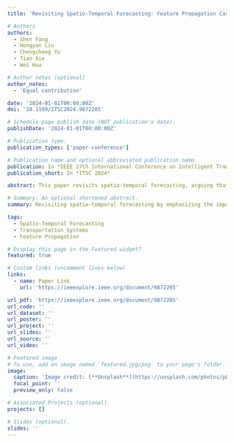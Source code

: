 ```yaml
---
title: 'Revisiting Spatio-Temporal Forecasting: Feature Propagation Carries More Weight Than How They Do'

# Authors
authors:
  - Shen Fang
  - Hongyan Liu
  - Chengcheng Yu
  - Tian Xie
  - Wei Hua

# Author notes (optional)
author_notes:
  - 'Equal contribution'

date: '2024-01-01T00:00:00Z'
doi: '10.1109/ITSC2024.9872205'

# Schedule page publish date (NOT publication's date).
publishDate: '2024-01-01T00:00:00Z'

# Publication type.
publication_types: ['paper-conference']

# Publication name and optional abbreviated publication name.
publication: In *IEEE 27th International Conference on Intelligent Transportation Systems (ITSC)*
publication_short: In *ITSC 2024*

abstract: This paper revisits spatio-temporal forecasting, arguing that feature propagation carries more weight than the method used. The work provides novel insights into transportation systems, focusing on improving forecasting models by emphasizing feature handling over methodological complexity.

# Summary. An optional shortened abstract.
summary: Revisiting spatio-temporal forecasting by emphasizing the importance of feature propagation over methodological details in transportation systems.

tags:
  - Spatio-Temporal Forecasting
  - Transportation Systems
  - Feature Propagation

# Display this page in the Featured widget?
featured: true

# Custom links (uncomment lines below)
links:
  - name: Paper Link
    url: 'https://ieeexplore.ieee.org/document/9872205'

url_pdf: 'https://ieeexplore.ieee.org/document/9872205'
url_code: ''
url_dataset: ''
url_poster: ''
url_project: ''
url_slides: ''
url_source: ''
url_video: ''

# Featured image
# To use, add an image named `featured.jpg/png` to your page's folder.
image:
  caption: 'Image credit: [**Unsplash**](https://unsplash.com/photos/pLCdAaMFLTE)'
  focal_point: ''
  preview_only: false

# Associated Projects (optional).
projects: []

# Slides (optional).
slides: ''
---
```

